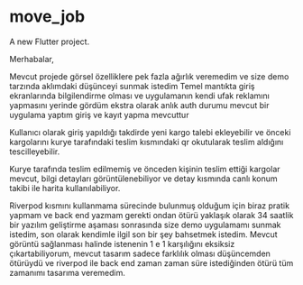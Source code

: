 # move_job

A new Flutter project.

Merhabalar,

Mevcut projede görsel özelliklere pek fazla ağırlık veremedim ve size demo tarzında aklımdaki düşünceyi sunmak istedim
Temel mantıkta giriş ekranlarında bilgilendirme olması ve uygulamanın kendi ufak reklamını yapmasını yerinde gördüm
ekstra olarak anlık auth durumu mevcut bir uygulama yaptım giriş ve kayıt yapma mevcuttur

Kullanıcı olarak giriş yapıldığı takdirde yeni kargo talebi ekleyebilir ve önceki kargolarını kurye tarafındaki
teslim kısmındaki qr okutularak teslim aldığını tescilleyebilir.

Kurye tarafında teslim edilmemiş ve önceden kişinin teslim ettiği kargolar mevcut, bilgi detayları görüntülenebiliyor
ve detay kısmında canlı konum takibi ile harita kullanılabiliyor.

Riverpod kısmını kullanmama sürecinde bulunmuş olduğum için biraz pratik yapmam ve back end yazmam gerekti ondan ötürü
yaklaşık olarak 34 saatlik bir yazılım geliştirme aşaması sonrasında size demo uygulamamı sunmak istedim, son olarak
kendimle ilgil son bir şey bahsetmek istedim. Mevcut görüntü sağlanması halinde istenenin 1 e 1 karşılığını eksiksiz
çıkartabiliyorum, mevcut tasarım sadece farklılık olması düşüncemden ötürüydü ve riverpod ile back end zaman zaman
süre istediğinden ötürü tüm zamanımı tasarıma veremedim.
